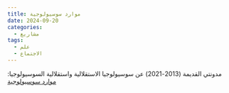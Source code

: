 ```yaml
---
title: موارد سوسيولوجية
date: 2024-09-20
categories:
  - مشاريع
tags:
  - علم
  - الاجتماع
---
```


مدونتي القديمة (2013-2021) عن سوسيولوجيا الاستقلالية واستقلالية السوسيولوجيا: [موارد سوسيولوجية](https://%D9%85%D9%88%D8%A7%D8%B1%D8%AF-%D8%B3%D9%88%D8%B3%D9%8A%D9%88%D9%84%D9%88%D8%AC%D9%8A%D8%A9.%D8%B4%D8%A8%D9%83%D8%A9)

